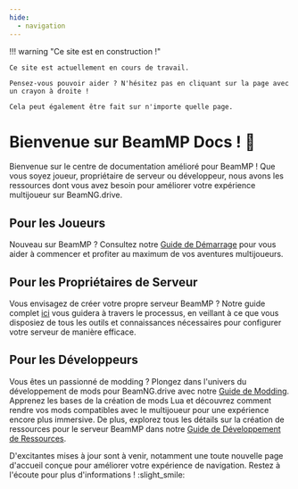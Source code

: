 ```yaml
---
hide:
  - navigation
---
```

!!! warning "Ce site est en construction !"

    Ce site est actuellement en cours de travail.

    Pensez-vous pouvoir aider ? N'hésitez pas en cliquant sur la page avec un crayon à droite !

    Cela peut également être fait sur n'importe quelle page.

# Bienvenue sur BeamMP Docs ! :tada:

Bienvenue sur le centre de documentation amélioré pour BeamMP ! Que vous soyez joueur, propriétaire de serveur ou développeur, nous avons les ressources dont vous avez besoin pour améliorer votre expérience multijoueur sur BeamNG.drive.

## Pour les Joueurs

Nouveau sur BeamMP ? Consultez notre [Guide de Démarrage](game/getting-started) pour vous aider à commencer et profiter au maximum de vos aventures multijoueurs.

## Pour les Propriétaires de Serveur

Vous envisagez de créer votre propre serveur BeamMP ? Notre guide complet [ici](server/create-a-server) vous guidera à travers le processus, en veillant à ce que vous disposiez de tous les outils et connaissances nécessaires pour configurer votre serveur de manière efficace.

## Pour les Développeurs

Vous êtes un passionné de modding ? Plongez dans l'univers du développement de mods pour BeamNG.drive avec notre [Guide de Modding](guides/modding/index). Apprenez les bases de la création de mods Lua et découvrez comment rendre vos mods compatibles avec le multijoueur pour une expérience encore plus immersive. De plus, explorez tous les détails sur la création de ressources pour le serveur BeamMP dans notre [Guide de Développement de Ressources](guides/resource-development).

D'excitantes mises à jour sont à venir, notamment une toute nouvelle page d'accueil conçue pour améliorer votre expérience de navigation. Restez à l'écoute pour plus d'informations ! :slight_smile:
